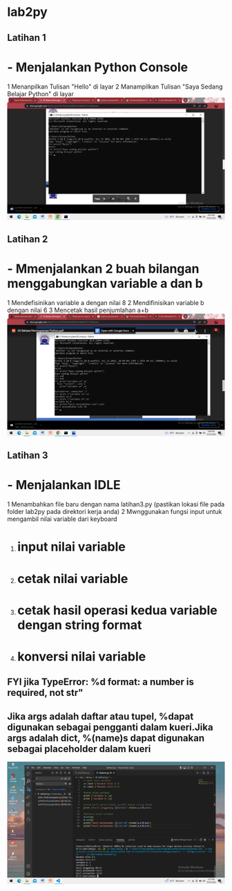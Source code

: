 # lab2py

## Latihan 1
# - Menjalankan Python Console
1 Menanpilkan Tulisan "Hello" di layar
2 Manampilkan Tulisan "Saya Sedang Belajar Python" di layar
![gambar](Screenshot/latihan1.png)

## Latihan 2
# - Mmenjalankan 2 buah bilangan menggabungkan variable a dan b
1 Mendefisinikan variable a dengan nilai 8
2 Mendifinisikan variable b dengan nilai 6
3 Mencetak hasil penjumlahan a+b
![gambar](Screenshot/latihan2.png)

## Latihan 3
# - Menjalankan IDLE
1 Menambahkan file baru dengan nama latihan3.py (pastikan lokasi file pada folder lab2py pada direktori kerja anda)
2 Mwnggunakan fungsi input untuk mengambil nilai variable dari keyboard
1. # input nilai variable
2. # cetak nilai variable
3. # cetak hasil operasi kedua variable dengan string format
4. # konversi nilai variable
## FYI jika TypeError: %d format: a number is required, not str"
## Jika args adalah daftar atau tupel, %dapat digunakan sebagai pengganti dalam kueri.Jika args adalah dict, %(name)s dapat digunakan sebagai placeholder dalam kueri
![gambar](Screenshot/latihan3.png)